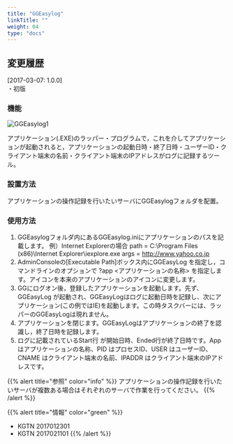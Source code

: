 ```yaml
---
title: "GGEasylog"
linkTitle: ""
weight: 04
type: "docs"
---
```

## 変更履歴
[2017-03-07: 1.0.0]<br>
・初版<br>

### 機能
![GGEasylog1](/expackimage/GGEasylog1.png)

アプリケーション(.EXE)のラッパー・プログラムで，これを介してアプリケーションが起動されると，アプリケーションの起動日時・終了日時・ユーザーID・クライアント端末の名前・クライアント端末のIPアドレスがログに記録するツール。

### 設置方法
アプリケーションの操作記録を行いたいサーバにGGEasylogフォルダを配置。

### 使用方法
1. GGEasylogフォルダ内にあるGGEasylog.iniにアプリケーションのパスを記載します。
例）Internet Explorerの場合
path = C:\Program Files (x86)\Internet Explorer\iexplore.exe
args = http://www.yahoo.co.jp
2. AdminConsoleの[Executable Path]ボックス内にGGEasyLog を指定し，コマンドラインのオプションで ?app <アプリケーションの名称> を指定します。アイコンを本来のアプリケーションのアイコンに変更します。
3. GGにログオン後，登録したアプリケーションを起動します。先ず、GGEasyLog が起動され、GGEasyLogはログに起動日時を記録し、次にアプリケーション(この例ではIE)を起動します。この時タスクバーには、ラッパーのGGEasyLogは現れません。
4. アプリケーションを閉じます。GGEasyLogはアプリケーションの終了を認識し，終了日時を記録します。
5. ログに記載されているStart行 が開始日時、Ended行が終了日時です。Appはアプリケーションの名称、PID はプロセスID、USER はユーザーID、CNAME はクライアント端末の名前、IPADDR はクライアント端末のIPアドレスです。


{{% alert title="参照" color="info" %}}
アプリケーションの操作記録を行いたいサーバが複数ある場合はそれぞれのサーバで作業を行ってください。
{{% /alert %}}


{{% alert title="情報" color="green" %}}
- KGTN 2017012301
- KGTN 2017021101
{{% /alert %}}